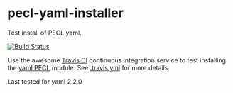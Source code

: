 pecl-yaml-installer
===================

Test install of PECL yaml.

[![Build Status](https://travis-ci.org/bd808/pecl-yaml-installer.png?branch=master)](https://travis-ci.org/bd808/pecl-yaml-installer)

Use the awesome [Travis CI][] continuous integration service to test
installing the [yaml PECL][] module. See [.travis.yml][] for more details.

Last tested for yaml 2.2.0

[Travis CI]: http://about.travis-ci.org/
[yaml PECL]: http://pecl.php.net/package/yaml
[.travis.yml]: .travis.yml
